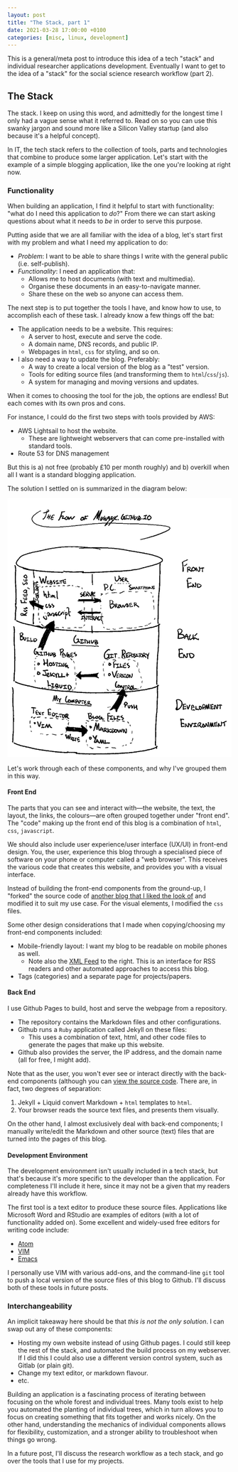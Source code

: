 ```yaml
---
layout: post
title: "The Stack, part 1"
date: 2021-03-28 17:00:00 +0100
categories: [misc, linux, development]
---
```


This is a general/meta post to introduce this idea of a tech "stack" and individual researcher applications development. Eventually I want to get to the idea of a "stack" for the social science research workflow (part 2).

## The Stack

The stack. I keep on using this word, and admittedly for the longest time I only had a vague sense what it referred to. Read on so you can use this swanky jargon and sound more like a Silicon Valley startup (and also because it's a helpful concept).

In IT, the tech stack refers to the collection of tools, parts and technologies that combine to produce some larger application. Let's start with the example of a simple blogging application, like the one you're looking at right now.

### Functionality

When building an application, I find it helpful to start with functionality: "what do I need this application to _do_?" From there we can start asking questions about what it needs to _be_ in order to serve this purpose.

Putting aside that we are all familiar with the idea of a blog, let's start first with my problem and what I need my application to do:

- _Problem_: I want to be able to share things I write with the general public (i.e. self-publish).
- _Functionality_: I need an application that:
	- Allows me to host documents (with text and multimedia).
	- Organise these documents in an easy-to-navigate manner.
	- Share these on the web so anyone can access them.

The next step is to put together the tools I have, and know how to use, to accomplish each of these task. I already know a few things off the bat:

- The application needs to be a website. This requires:
	- A server to host, execute and serve the code.
	- A domain name, DNS records, and public IP.
	- Webpages in `html`, `css` for styling, and so on.
- I also need a way to update the blog. Preferably:
	- A way to create a local version of the blog as a "test" version.
	- Tools for editing source files (and transforming them to `html`/`css`/`js`).
	- A system for managing and moving versions and updates.

When it comes to choosing the tool for the job, the options are endless! But each comes with its own pros and cons.

For instance, I could do the first two steps with tools provided by AWS:

- AWS Lightsail to host the website.
	- These are lightweight webservers that can come pre-installed with standard tools.
- Route 53 for DNS management

But this is a) not free (probably £10 per month roughly) and b) overkill when all I want is a standard blogging application.

The solution I settled on is summarized in the diagram below:

![The Blog Stack](https://raw.githubusercontent.com/muhark/muhark.github.io/master/static/img/_posts/blogstack.png)

Let's work through each of these components, and why I've grouped them in this way.

#### Front End

The parts that you can see and interact with—the website, the text, the layout, the links, the colours—are often grouped together under "front end". The "code" making up the front end of this blog is a combination of `html`, `css`, `javascript`.

We should also include user experience/user interface (UX/UI) in front-end design. You, the user, experience this blog through a specialised piece of software on your phone or computer called a "web browser". This receives the various code that creates this website, and provides you with a visual interface.

Instead of building the front-end components from the ground-up, I "forked" the source code of [another blog that I liked the look of](https://agusmakmun.github.io/) and modified it to suit my use case. For the visual elements, I modified the `css` files.

Some other design considerations that I made when copying/choosing my front-end components included:

- Mobile-friendly layout: I want my blog to be readable on mobile phones as well.
	- Note also the [XML Feed](https://muhark.github.io/feed.xml) to the right. This is an interface for RSS readers and other automated approaches to access this blog.
- Tags (categories) and a separate page for projects/papers.

#### Back End

I use Github Pages to build, host and serve the webpage from a repository.

- The repository contains the Markdown files and other configurations.
- Github runs a `Ruby` application called Jekyll on these files:
	- This uses a combination of text, html, and other code files to generate the pages that make up this website.
- Github also provides the server, the IP address, and the domain name (all for free, I might add).

Note that as the user, you won't ever see or interact directly with the back-end components (although you can [view the source code](https://github.com/muhark/muhark.github.io). There are, in fact, two degrees of separation:

1) Jekyll + Liquid convert Markdown + `html` templates to `html`.
2) Your browser reads the source text files, and presents them visually.

On the other hand, I almost exclusively deal with back-end components; I manually write/edit the Markdown and other source (text) files that are turned into the pages of this blog.

#### Development Environment

The development environment isn't usually included in a tech stack, but that's because it's more specific to the developer than the application. For completeness I'll include it here, since it may not be a given that my readers already have this workflow.

The first tool is a text editor to produce these source files. Applications like Microsoft Word and RStudio are examples of editors (with a lot of functionality added on). Some excellent and widely-used free editors for writing code include:

- [Atom](https://atom.io/)
- [VIM](https://www.vim.org)
- [Emacs](https://www.gnu.org/software/emacs/)

I personally use VIM with various add-ons, and the command-line `git` tool to push a local version of the source files of this blog to Github. I'll discuss both of these tools in future posts.


### Interchangeability

An implicit takeaway here should be that _this is not the only solution_. I can swap out any of these components:

- Hosting my own website instead of using Github pages. I could still keep the rest of the stack, and automated the build process on my webserver. If I did this I could also use a different version control system, such as Gitlab (or plain git).
- Change my text editor, or markdown flavour.
- etc.

Building an application is a fascinating process of iterating between focusing on the whole forest and individual trees. Many tools exist to help you automated the planting of individual trees, which in turn allows you to focus on creating something that fits together and works nicely. On the other hand, understanding the mechanics of individual components allows for flexibility, customization, and a stronger ability to troubleshoot when things go wrong.

In a future post, I'll discuss the research workflow as a tech stack, and go over the tools that I use for my projects.

